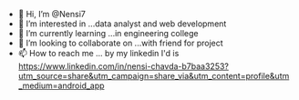 - 👋 Hi, I’m @Nensi7
- 👀 I’m interested in ...data analyst and web development 
- 🌱 I’m currently learning ...in engineering college 
- 💞️ I’m looking to collaborate on ...with friend for project 
- 📫 How to reach me ... by my linkedin I'd is https://www.linkedin.com/in/nensi-chavda-b7baa3253?utm_source=share&utm_campaign=share_via&utm_content=profile&utm_medium=android_app

<!---
Nensi7/Nensi7 is a ✨ special ✨ repository because its `README.md` (this file) appears on your GitHub profile.
You can click the Preview link to take a look at your changes.
